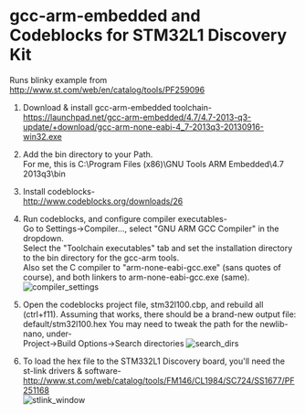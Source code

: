 gcc-arm-embedded and Codeblocks for STM32L1 Discovery Kit
=====

Runs blinky example from http://www.st.com/web/en/catalog/tools/PF259096  

1. Download & install gcc-arm-embedded toolchain-  
https://launchpad.net/gcc-arm-embedded/4.7/4.7-2013-q3-update/+download/gcc-arm-none-eabi-4_7-2013q3-20130916-win32.exe

2. Add the bin directory to your Path.  
For me, this is C:\Program Files (x86)\GNU Tools ARM Embedded\4.7 2013q3\bin

3. Install codeblocks-  
http://www.codeblocks.org/downloads/26

4. Run codeblocks, and configure compiler executables-  
Go to Settings->Compiler..., select "GNU ARM GCC Compiler" in the dropdown.  
Select the "Toolchain executables" tab and set the installation directory to the bin directory for the gcc-arm tools.  
Also set the C compiler to "arm-none-eabi-gcc.exe" (sans quotes of course), and both linkers to arm-none-eabi-gcc.exe (same).
![compiler_settings](https://raw.github.com/noahp/stm32l1_discovery/master/compiler_settings.png)


5. Open the codeblocks project file, stm32l100.cbp, and rebuild all (ctrl+f11).
Assuming that works, there should be a brand-new output file:  
default/stm32l100.hex
You may need to tweak the path for the newlib-nano, under-  
Project->Build Options->Search directories
![search_dirs](https://raw.github.com/noahp/stm32l1_discovery/master/search_directories.png)

6. To load the hex file to the STM332L1 Discovery board, you'll need the st-link drivers & software-  
http://www.st.com/web/catalog/tools/FM146/CL1984/SC724/SS1677/PF251168  
![stlink_window](https://raw.github.com/noahp/stm32l1_discovery/master/stlink.png)
